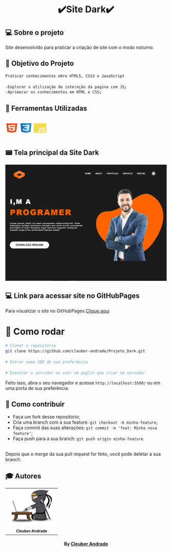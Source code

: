 <h1 align="center"> 
  ✔️Site Dark✔️
</h1>

## 💻 Sobre o projeto

Site desenvolvido para praticar a criação de site com o modo noturno.

## :dart: Objetivo do Projeto

```bash
Praticar conhecimentos obre HTML5, CSS3 e JavaScript

-Explorar a utilização de interação da pagina com JS;
-Aprimorar os conhecimentos em HTML e CSS;

```
## :wrench: Ferramentas Utilizadas

<div style="display: inline_block"> <br>  
  <img align="center" alt="cleuber-HTML" height="30" width="40" src="https://raw.githubusercontent.com/devicons/devicon/master/icons/html5/html5-original.svg">
  <img align="center" alt="cleuber-CSS" height="30" width="40" src="https://raw.githubusercontent.com/devicons/devicon/master/icons/css3/css3-original.svg">
  <img align="center" alt="cleuber-Js" height="30" width="40" src="https://raw.githubusercontent.com/devicons/devicon/master/icons/javascript/javascript-plain.svg">
</div> <br> 


## :pager: Tela principal da Site Dark

 <img src="img/darktheme.jpg" alt="Tela Principal">
 
## 💻 Link para acessar site no GitHubPages

Para visualizar o site no GitHubPages <a href="https://cleuber-andrade.github.io/Projeto_Dark/" target="_blank">Clique aqui</a>


 # 👷 Como rodar

```bash
# Clonar o repositório
git clone https://github.com/cleuber-andrade/Projeto_Dark.git

# Entrar numa IDE de sua preferência 

# Executar o servidor ou usar um puglin que criar um servidor

```

Feito isso, abra o seu navegador e acesse `http://localhost:5500/`
ou em uma porta de sua preferência.

 ## 🤔 Como contribuir <br/>

- Faça um fork desse repositório; <br/>
- Cria uma branch com a sua feature: `git checkout -b minha-feature`;<br/>
- Faça commit das suas alterações: `git commit -m 'feat: Minha nova feature'`; <br/>
- Faça push para a sua branch: `git push origin minha-feature`.<br/>
<br/>
Depois que o merge da sua pull request for feito, você pode deletar a sua branch. <br/>


## :mortar_board: Autores

<table align="center">
    <tr>
        <td align="center">
            <a href="https://github.com/cleuber-andrade">
                <img src="https://raw.githubusercontent.com/cleuber-andrade/cleuber-andrade/main/ninja.png" width="150px;" alt="ninja" />
                <br />
                <sub><b>Cleuber Andrade</b></sub>
            </a>
        </td>    
    </tr>
</table>
<h4 align="center">
  By  <a href="https://www.linkedin.com/in/cleuber-andrade-b8955420b/" target="_blank"> Cleuber Andrade </a>
</h4>


